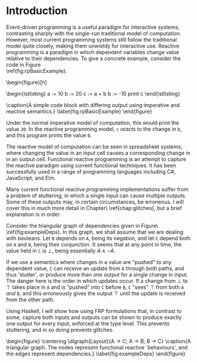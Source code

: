 Introduction
============

Event-driven programming is a useful paradigm for interactive
systems, contrasting sharply with the single-run traditional model
of computation.  However, most current programming systems still
follow the traditional model quite closely, making them unwieldy
for interactive use. Reactive programming is a paradigm in which
dependent variables change value relative to their dependencies.
To give a concrete example, consider the code in Figure\
\ref{fig:rpBasicExample}.

\begin{figure}[h]

\begin{lstlisting}
a := 10
b := 20
c := a + b
b := -10
print c
\end{lstlisting}

\caption{A simple code block with differing output using imperative and reactive
semantics.}
\label{fig:rpBasicExample}
\end{figure}

Under the normal imperative model of computation, this would print the value
`30`. In the reactive programming model, `c` *reacts* to the change in `b`, and
this program prints the value `0`.

The reactive model of computation can be seen in spreadsheet systems,
where changing the value in an input cell causes a corresponding
change in in an output cell. Functional reactive programming is an
attempt to capture the reactive paradigm using current functional
techniques. It has been successfully used in a range of programming
languages including C#, JavaScript, and Elm.

Many current functional reactive programming implementations suffer from a
problem of stuttering, in which a single input can cause multiple outputs. Some
of these outputs may, in certain circumstances, be erroneous. I
will cover this in much more detail in Chapter\ \ref{chap:glitches}, but a brief
explanation is in order.

Consider the triangular graph of dependencies given in
Figure\ \ref{fig:exampleDeps}. In this graph, we shall assume that
we are dealing with booleans. Let `B` depends on `A`, being its
negation, and let `C` depend both on `A` and `B`, being their
conjunction. It seems that at any point in time, the value held in
`C` is $\bot$, being essentially $A \land \lnot A$.

If we use a semantics where changes in a value are "pushed" to any
dependent value, `C` can receive an update from `A` through *both* paths,
and thus 'stutter', or produce more than one output for a single change in
input. The danger here is the order in which updates occur. If a change
from $\bot$ to $\top$ takes place in `A` and is "pushed" into `C` before
`B`, `C` "sees" $\top$ from both `A` *and* `B`, and this erroneously gives
the output $\top$ until the update is received from the other path.

Using Haskell, I will show how using FRP formulations that, in
contrast to some, capture both inputs and outputs can be shown to
produce exactly one output for every input, enforced at the type
level. This prevents stuttering, and in so doing prevents glitches.

\begin{figure}
\centering
\digraph{Layout}{A -> C; A -> B; B -> C}
\caption{A triangular graph. The nodes represent functional reactive
`behaviours', and the edges represent dependencies.}
\label{fig:exampleDeps}
\end{figure}

